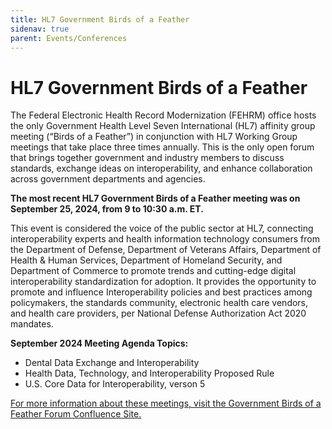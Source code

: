 ```yaml
---
title: HL7 Government Birds of a Feather
sidenav: true
parent: Events/Conferences
---
```

# HL7 Government Birds of a Feather

The Federal Electronic Health Record Modernization (FEHRM) office hosts the only Government Health Level Seven International (HL7) affinity group meeting (“Birds of a Feather”) in conjunction with HL7 Working Group meetings that take place three times annually. This is the only open forum that brings together government and industry members to discuss standards, exchange ideas on interoperability, and enhance collaboration across government departments and agencies.

**The most recent HL7 Government Birds of a Feather meeting was on September 25, 2024, from 9 to 10:30 a.m. ET.** 

This event is considered the voice of the public sector at HL7, connecting interoperability experts and health information technology consumers from the Department of Defense, Department of Veterans Affairs, Department of Health & Human Services, Department of Homeland Security, and Department of Commerce to promote trends and cutting-edge digital interoperability standardization for adoption. It provides the opportunity to promote and influence Interoperability policies and best practices among policymakers, the standards community, electronic health care vendors, and health care providers, per National Defense Authorization Act 2020 mandates.

**September 2024 Meeting Agenda Topics:**

- Dental Data Exchange and Interoperability
- Health Data, Technology, and Interoperability Proposed Rule
- U.S. Core Data for Interoperability, verson 5

[For more information about these meetings, visit the Government Birds of a Feather Forum Confluence Site.](https://confluence.hl7.org/display/BFG/Government+Birds+of+a+Feather+Forum)
